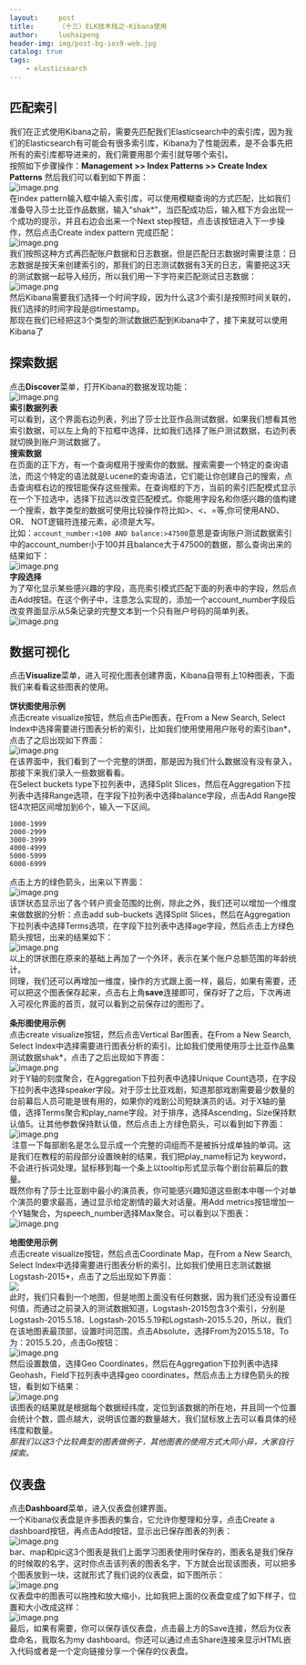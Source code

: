 ```yaml
---
layout:     post
title:      （十三）ELK技术栈之-Kibana使用
author:     luohaipeng
header-img: img/post-bg-ios9-web.jpg
catalog: true
tags:
    - elasticsearch
---
```

## 匹配索引
我们在正式使用Kibana之前，需要先匹配我们Elasticsearch中的索引库，因为我们的Elasticsearch有可能会有很多索引库，Kibana为了性能因素，是不会事先把所有的索引库都导进来的，我们需要用那个索引就导哪个索引。  
按照如下步骤操作：**Management >> Index Patterns >> Create Index Patterns** 然后我们可以看到如下界面：  
![image.png](https://upload-images.jianshu.io/upload_images/10574922-582bcfa9c91b293f.png?imageMogr2/auto-orient/strip%7CimageView2/2/w/1240)  
在index pattern输入框中输入索引库，可以使用模糊查询的方式匹配，比如我们准备导入莎士比亚作品数据，输入“shak*”，当匹配成功后，输入框下方会出现一个成功的提示，并且右边会出来一个Next step按钮，点击该按钮进入下一步操作，然后点击Create index pattern 完成匹配：  
![image.png](https://upload-images.jianshu.io/upload_images/10574922-658c9386569ecf3b.png?imageMogr2/auto-orient/strip%7CimageView2/2/w/1240)  
我们按照这种方式再匹配账户数据和日志数据，但是匹配日志数据时需要注意：日志数据是按天来创建索引的，那我们的日志测试数据有3天的日志，需要把这3天的测试数据一起导入经历，所以我们用一下字符来匹配测试日志数据：  
![image.png](https://upload-images.jianshu.io/upload_images/10574922-8972941a79ee7722.png?imageMogr2/auto-orient/strip%7CimageView2/2/w/1240)  
然后Kibana需要我们选择一个时间字段，因为什么这3个索引是按照时间关联的，我们选择的时间字段是@timestamp。  
那现在我们已经把这3个类型的测试数据匹配到Kibana中了，接下来就可以使用Kibana了  
## 探索数据
点击**Discover**菜单，打开Kibana的数据发现功能：  
![image.png](https://upload-images.jianshu.io/upload_images/10574922-109f6c8655d994be.png?imageMogr2/auto-orient/strip%7CimageView2/2/w/1240)  
**索引数据列表**  
可以看到，这个界面右边列表，列出了莎士比亚作品测试数据，如果我们想看其他索引数据，可以左上角的下拉框中选择，比如我们选择了账户测试数据，右边列表就切换到账户测试数据了。  
**搜索数据**  
在页面的正下方，有一个查询框用于搜索你的数据。搜索需要一个特定的查询语法，而这个特定的语法就是Lucene的查询语法，它们能让你创建自己的搜索，点击查询框右边的按钮能保存这些搜索。在查询框的下方，当前的索引匹配模式显示在一个下拉选中，选择下拉选以改变匹配模式。你能用字段名和你感兴趣的值构建一个搜索，数字类型的数据可使用比较操作符比如>、<、=等,你可使用AND、OR、 NOT逻辑符连接元素，必须是大写。  
比如：`account_number:<100 AND balance:>47500`意思是查询账户测试数据索引中的account_number小于100并且balance大于47500的数据，那么查询出来的结果如下：  
![image.png](https://upload-images.jianshu.io/upload_images/10574922-53b3162b63cb3bfa.png?imageMogr2/auto-orient/strip%7CimageView2/2/w/1240)  
**字段选择**  
为了窄化显示某些感兴趣的字段，高亮索引模式匹配下面的列表中的字段，然后点击Add按钮。在这个例子中，注意怎么实现的，添加一个account_number字段后改变界面显示从5条记录的完整文本到一个只有账户号码的简单列表。  
![image.png](https://upload-images.jianshu.io/upload_images/10574922-0425fe04f2da4438.png?imageMogr2/auto-orient/strip%7CimageView2/2/w/1240)  
## 数据可视化
点击**Visualize**菜单，进入可视化图表创建界面，Kibana自带有上10种图表，下面我们来看看这些图表的使用。  

**饼状图使用示例**  
点击create visualize按钮，然后点击Pie图表，在From a New Search, Select Index中选择需要进行图表分析的索引，比如我们使用使用用户账号的索引ban*，点击了之后出现如下界面：  
![image.png](https://upload-images.jianshu.io/upload_images/10574922-751840c125e0a147.png?imageMogr2/auto-orient/strip%7CimageView2/2/w/1240)  
在该界面中，我们看到了一个完整的饼图，那是因为我们什么数据没有没有录入，那接下来我们录入一些数据看看。  
在Select buckets type下拉列表中，选择Split Slices，然后在Aggregation下拉列表中选择Range选项，在字段下拉列表中选择balance字段，点击Add Range按钮4次把区间增加到6个，输入一下区间。  
```
1000-1999
2000-2999
3000-3999
4000-4999
5000-5999
6000-6999
```
点击上方的绿色箭头，出来以下界面：  
![image.png](https://upload-images.jianshu.io/upload_images/10574922-2b2fedab5fdf0529.png?imageMogr2/auto-orient/strip%7CimageView2/2/w/1240)  
该饼状态显示出了各个转户资金范围的比例，除此之外，我们还可以增加一个维度来做数据的分析：点击add sub-buckets 选择Split Slices，然后在Aggregation下拉列表中选择Terms选项，在字段下拉列表中选择age字段，然后点击上方绿色箭头按钮，出来的结果如下：  
![image.png](https://upload-images.jianshu.io/upload_images/10574922-5a3cbec60ad0a4d9.png?imageMogr2/auto-orient/strip%7CimageView2/2/w/1240)  
以上的饼状图在原来的基础上再加了一个外环，表示在某个账户总额范围的年龄统计。  
同理，我们还可以再增加一维度，操作的方式跟上面一样，最后，如果有需要，还可以把这个图表保存起来，点击右上角**save**连接即可，保存好了之后，下次再进入可视化界面的首页，就可以看到之前保存过的图形了。  

**条形图使用示例**  
点击create visualize按钮，然后点击Vertical Bar图表，在From a New Search, Select Index中选择需要进行图表分析的索引，比如我们使用使用莎士比亚作品集测试数据shak*，点击了之后出现如下界面：  
![image.png](https://upload-images.jianshu.io/upload_images/10574922-941ff991f211dac2.png?imageMogr2/auto-orient/strip%7CimageView2/2/w/1240)  
对于Y轴的刻度聚合，在Aggregation下拉列表中选择Unique Count选项，在字段下拉列表中选择speaker字段。对于莎士比亚戏剧，知道那部戏剧需要最少数量的台前幕后人员可能是很有用的，如果你的戏剧公司短缺演员的话。对于X轴的量值，选择Terms聚合和play_name字段。对于排序，选择Ascending，Size保持默认值5。让其他参数保持默认值，然后点击上方绿色箭头，可以看到如下界面：  
![image.png](https://upload-images.jianshu.io/upload_images/10574922-27befb188cf0f685.png?imageMogr2/auto-orient/strip%7CimageView2/2/w/1240)  
 注意一下每部剧名是怎么显示成一个完整的词组而不是被拆分成单独的单词。这是我们在教程的前段部分设置映射的结果，我们把play_name标记为 keyword，不会进行拆词处理。鼠标移到每一个条上以tooltip形式显示每个剧台前幕后的数量。  
既然你有了莎士比亚剧中最小的演员表，你可能感兴趣知道这些剧本中哪一个对单个演员的要求最高，通过显示给定剧情的最大对话量。用Add metrics按钮增加一个Y轴聚合，为speech_number选择Max聚合。可以看到以下图表：  
![image.png](https://upload-images.jianshu.io/upload_images/10574922-12c986cd1ff0e86e.png?imageMogr2/auto-orient/strip%7CimageView2/2/w/1240)  

**地图使用示例**  
点击create visualize按钮，然后点击Coordinate Map，在From a New Search, Select Index中选择需要进行图表分析的索引，比如我们使用日志测试数据Logstash-2015*，点击了之后出现如下界面：  
![](https://upload-images.jianshu.io/upload_images/10574922-a8e538d0e2b73051.png?imageMogr2/auto-orient/strip%7CimageView2/2/w/1240)  
此时，我们只看到一个地图，但是地图上面没有任何数据，因为我们还没有设置任何值，而通过之前录入的测试数据知道，Logstash-2015包含3个索引，分别是Logstash-2015.5.18、Logstash-2015.5.19和Logstash-2015.5.20，所以，我们在该地图表最顶部，设置时间范围，点击Absolute，选择From为2015.5.18，To为：2015.5.20，点击Go按钮：  
![image.png](https://upload-images.jianshu.io/upload_images/10574922-bb6814efe444208a.png?imageMogr2/auto-orient/strip%7CimageView2/2/w/1240)  
然后设置数值，选择Geo Coordinates，然后在Aggregation下拉列表中选择Geohash，Field下拉列表中选择geo coordinates，然后点击上方绿色箭头的按钮，看到如下结果：  
![image.png](https://upload-images.jianshu.io/upload_images/10574922-6d6f26b393878c51.png?imageMogr2/auto-orient/strip%7CimageView2/2/w/1240)  
该图表的结果就是根据每个数据经纬度，定位到该数据的所在地，并且同一个位置会统计个数，圆点越大，说明该位置的数量越大，我们鼠标放上去可以看具体的经纬度和数量。  
*那我们以这3个比较典型的图表做例子，其他图表的使用方式大同小异，大家自行探索。*  
## 仪表盘
点击**Dashboard**菜单，进入仪表盘创建界面。  
一个Kibana仪表盘是许多图表的集合，它允许你整理和分享，点击Create a dashboard按钮，再点击Add按钮，显示出已保存图表的列表：  
![image.png](https://upload-images.jianshu.io/upload_images/10574922-169b44eee42db219.png?imageMogr2/auto-orient/strip%7CimageView2/2/w/1240)  
bar、map和pic这3个图表是我们上面学习图表使用时保存的，图表名是我们保存的时候取的名字，这时你点击该列表的图表名字，下方就会出现该图表，可以把多个图表放到一块，这就形式了我们说的仪表盘，如下图所示：  
![image.png](https://upload-images.jianshu.io/upload_images/10574922-12adec166c982372.png?imageMogr2/auto-orient/strip%7CimageView2/2/w/1240)  
仪表盘中的图表可以拖拽和放大缩小，比如我把上面的仪表盘变成了如下样子，位置和大小改成这样：  
![image.png](https://upload-images.jianshu.io/upload_images/10574922-5ca88acc3d1a25ad.png?imageMogr2/auto-orient/strip%7CimageView2/2/w/1240)  
最后，如果有需要，你可以保存该仪表盘，点击最上方的Save连接，然后为仪表盘命名，我取名为my dashboard。你还可以通过点击Share连接来显示HTML嵌入代码或者是一个定向链接分享一个保存的仪表盘。